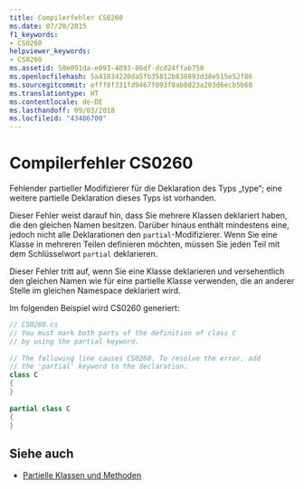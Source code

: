 ```yaml
---
title: Compilerfehler CS0260
ms.date: 07/20/2015
f1_keywords:
- CS0260
helpviewer_keywords:
- CS0260
ms.assetid: 58e091da-e093-4093-86df-dcd24ffab750
ms.openlocfilehash: 5a41834220da5fb35812b838893d38e515e52f86
ms.sourcegitcommit: efff8f331fd9467f093f8ab8d23a203d6ecb5b60
ms.translationtype: HT
ms.contentlocale: de-DE
ms.lasthandoff: 09/03/2018
ms.locfileid: "43486700"
---
```

# <a name="compiler-error-cs0260"></a>Compilerfehler CS0260

Fehlender partieller Modifizierer für die Deklaration des Typs „type“; eine weitere partielle Deklaration dieses Typs ist vorhanden.  
  
 Dieser Fehler weist darauf hin, dass Sie mehrere Klassen deklariert haben, die den gleichen Namen besitzen. Darüber hinaus enthält mindestens eine, jedoch nicht alle Deklarationen den `partial`-Modifizierer. Wenn Sie eine Klasse in mehreren Teilen definieren möchten, müssen Sie jeden Teil mit dem Schlüsselwort `partial` deklarieren.  
  
 Dieser Fehler tritt auf, wenn Sie eine Klasse deklarieren und versehentlich den gleichen Namen wie für eine partielle Klasse verwenden, die an anderer Stelle im gleichen Namespace deklariert wird.  
  
 Im folgenden Beispiel wird CS0260 generiert:  

```csharp
// CS0260.cs  
// You must mark both parts of the definition of class C
// by using the partial keyword.  
  
// The following line causes CS0260. To resolve the error, add  
// the 'partial' keyword to the declaration.  
class C
{  
}  
  
partial class C  
{  
}  
```

## <a name="see-also"></a>Siehe auch

- [Partielle Klassen und Methoden](../../../csharp/programming-guide/classes-and-structs/partial-classes-and-methods.md)
